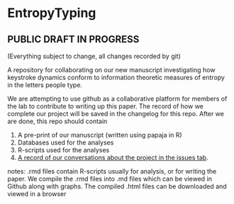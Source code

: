 # EntropyTyping

## PUBLIC DRAFT IN PROGRESS
(Everything subject to change, all changes recorded by git)

A repository for collaborating on our new manuscript investigating how keystroke dynamics conform to information theoretic measures of entropy in the letters people type.

We are attempting to use github as a collaborative platform for members of the lab to contribute to writing up this paper. The record of how we complete our project will be saved in the changelog for this repo. After we are done, this repo should contain

1. A pre-print of our manuscript (written using papaja in R)
2. Databases used for the analyses
3. R-scripts used for the analyses
4. [A record of our conversations about the project in the issues tab](https://github.com/CrumpLab/EntropyTyping/issues). 

notes: .rmd files contain R-scripts usually for analysis, or for writing the paper. We compile the .rmd files into .md files which can be viewed in Github along with graphs. The compiled .html files can be downloaded and viewed in a browser
